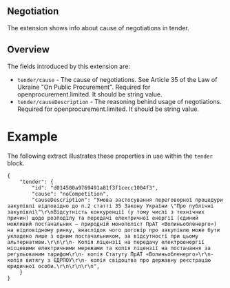 ## Negotiation
The extension shows info about cause of negotiations in tender.
## Overview
The fields introduced by this extension are:
- `tender/cause` - The cause of negotiations. See Article 35 of the Law of Ukraine "On Public Procurement". 
Required for openprocurement.limited. It should be string value.
- `tender/causeDescription` - The reasoning behind usage of negotiations. 
Required for openprocurement.limited. It should be string value.
# Example
The following extract illustrates these properties in use within the `tender` block.
```
{
    "tender": {
        "id": "d014500a9769491a81f3f1cecc1004f3",
        "cause": "noCompetition",
        "causeDescription": "Умова застосування переговорної процедури закупівлі відповідно до п.2 статті 35 Закону України \"Про публічні закупівлі\"\r\nВідсутність конкуренції (у тому числі з технічних причин) щодо розподілу та передачі електричної енергії (єдиний можливий постачальник – природній монополіст ПрАТ «Волиньобленерго») на відповідному ринку, внаслідок чого договір про закупівлю може бути укладено лише з одним постачальником, за відсутності при цьому альтернативи.\r\n\r\n- Копія ліцензії на передачу електроенергії місцевими електричними мережами та копія ліцензії на постачання за регульованим тарифом\r\n- копія Статуту ПрАТ «Волиньобленерго»\r\n- копія витягу з ЄДРПОУ\r\n- копія свідоцтва про державну реєстрацію юридичної особи.\r\n\r\n\r\n",
    }
}
```
